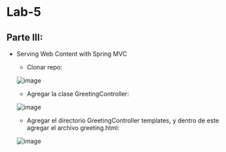 # **Lab-5** 
## Parte III:
- Serving Web Content with Spring MVC
  * Clonar repo:
    
  ![image](https://github.com/Mauricio-A-Monroy/lab-5/assets/111905757/0e49ca80-6107-4430-80ab-201d6e12bbe2)

  * Agregar la clase GreetingController:

  ![image](https://github.com/Mauricio-A-Monroy/lab-5/assets/111905757/bc8e5557-8d93-4468-b278-bcb04b899c7f)

  * Agregar el directorio GreetingController templates, y dentro de este agregar el archivo greeting.html:

  ![image](https://github.com/Mauricio-A-Monroy/lab-5/assets/111905757/1d609f6a-cb51-4a88-8b01-642693898d08)

   


